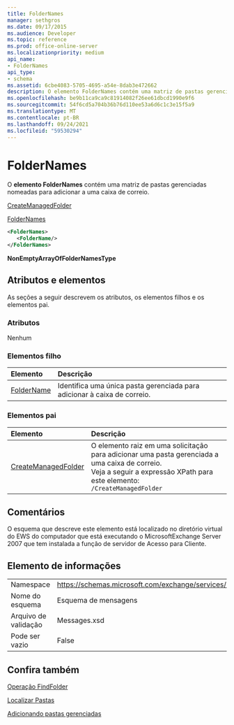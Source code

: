 ```yaml
---
title: FolderNames
manager: sethgros
ms.date: 09/17/2015
ms.audience: Developer
ms.topic: reference
ms.prod: office-online-server
ms.localizationpriority: medium
api_name:
- FolderNames
api_type:
- schema
ms.assetid: 6cbe4083-5705-4695-a54e-8dab3e472662
description: O elemento FolderNames contém uma matriz de pastas gerenciadas nomeadas para adicionar a uma caixa de correio.
ms.openlocfilehash: be9b11ca9ca9c81914082f26ee61dbcd1990e9f6
ms.sourcegitcommit: 54f6cd5a704b36b76d110ee53a6d6c1c3e15f5a9
ms.translationtype: MT
ms.contentlocale: pt-BR
ms.lasthandoff: 09/24/2021
ms.locfileid: "59530294"
---
```

# <a name="foldernames"></a>FolderNames

O **elemento FolderNames** contém uma matriz de pastas gerenciadas nomeadas para adicionar a uma caixa de correio. 
  
[CreateManagedFolder](createmanagedfolder.md)
  
[FolderNames](foldernames.md)
  
```xml
<FolderNames>
   <FolderName/>
</FolderNames>
```

 **NonEmptyArrayOfFolderNamesType**
## <a name="attributes-and-elements"></a>Atributos e elementos

As seções a seguir descrevem os atributos, os elementos filhos e os elementos pai.
  
### <a name="attributes"></a>Atributos

Nenhum
  
### <a name="child-elements"></a>Elementos filho

|**Elemento**|**Descrição**|
|:-----|:-----|
|[FolderName](foldername.md) <br/> |Identifica uma única pasta gerenciada para adicionar à caixa de correio.  <br/> |
   
### <a name="parent-elements"></a>Elementos pai

|**Elemento**|**Descrição**|
|:-----|:-----|
|[CreateManagedFolder](createmanagedfolder.md) <br/> |O elemento raiz em uma solicitação para adicionar uma pasta gerenciada a uma caixa de correio.  <br/> Veja a seguir a expressão XPath para este elemento:  <br/>  `/CreateManagedFolder` <br/> |
   
## <a name="remarks"></a>Comentários

O esquema que descreve este elemento está localizado no diretório virtual do EWS do computador que está executando o MicrosoftExchange Server 2007 que tem instalada a função de servidor de Acesso para Cliente.
  
## <a name="element-information"></a>Elemento de informações

|||
|:-----|:-----|
|Namespace  <br/> |https://schemas.microsoft.com/exchange/services/2006/messages  <br/> |
|Nome do esquema  <br/> |Esquema de mensagens  <br/> |
|Arquivo de validação  <br/> |Messages.xsd  <br/> |
|Pode ser vazio  <br/> |False  <br/> |
   
## <a name="see-also"></a>Confira também



[Operação FindFolder](findfolder-operation.md)


[Localizar Pastas](https://msdn.microsoft.com/library/9124d868-017a-43f0-b915-5c0082cacec9%28Office.15%29.aspx)
  
[Adicionando pastas gerenciadas](https://msdn.microsoft.com/library/846658c6-7043-40fb-8439-19f97c2a967f%28Office.15%29.aspx)

